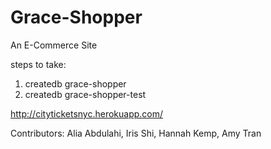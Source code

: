 # Grace-Shopper

An E-Commerce Site

steps to take:

1. createdb grace-shopper
2. createdb grace-shopper-test

http://cityticketsnyc.herokuapp.com/


Contributors: Alia Abdulahi, Iris Shi, Hannah Kemp, Amy Tran

